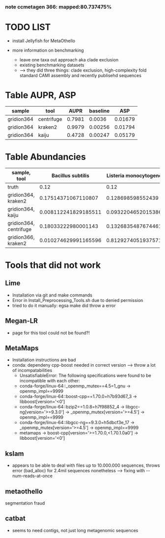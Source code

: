 ### note ccmetagen 366: mapped:80.737475%

# TODO LIST
- install Jellyfish for MetaOthello

- more information on benchmarking
  - leave one taxa out approach aka clade exclusion
  - existing benchmarking datasets
  - --> they did three things: clade exclusion, high-complexity fold standard CAMI assembly and recently publisehd sequences

# Table AUPR, ASP
| sample     	| tool       	| AUPR   	| baseline 	| ASP     	|
|------------	|------------	|--------	|----------	|---------	|
| gridion364 	| centrifuge 	| 0.7981 	| 0.0036   	| 0.01679 	|
| gridion364 	| kraken2    	| 0.9979 	| 0.00256  	| 0.01794 	|
| gridion364 	| kaiju      	| 0.4728 	| 0.00247  	| 0.05179 	|

# Table Abundancies
| sample, tool | Bacillus subtilis | Listeria monocytogenes | Enterococcus faecalis | Staphylococcus aureus | Salmonella enterica | Escherichia coli | Pseudomonas aeruginosa | Lactobacillus fermentum | Saccharomyces cerevisiae | Cryptococcus neoformans |
|------------|------------|------------|------------|------------|------------|------------|------------|------------|------------|---|
|truth|0.12|0.12|0.12|0.12|0.12|0.12|0.12|0.12|0.02|0.02|
| gridion364, kraken2 | 0.17514371067110807| 0.128698598552439| 0.11110932894921507| 0.11066767104219237| 0.05685214198356529| 0.05254612059953199| 0.04480679614709328| 0.14142218428763328| 0.021756091413448513| 0.020032995454532434|
|gridion364, kaiju|0.008112241829185511| 0.09322046520153864| 0.10269090534142562| 0.04151326549024887| 0.017789189978776362| 0.02124483371952145| 0.011038583486806114| 0.1250292863300863|
|gridion364, centrifuge| 0.18033222980001143| 0.13268354876744617| 0.10978380289037058| 0.11039120082853578| 0.05890522708106204| 0.05824580663430398| 0.05114965525948968| 0.14248487058908882|
|gridion366, kraken2|0.010274629991165596| 0.8129274051937571| 0.0016234580693009913| 3.790068384831001e-05| 0.00048289288557810814| 0.0004796208840948008| 0.03980280737727268| 5.1534023362090594e-05| 0.006906649797681241| 2.699401223728555e-05|


# Tools that did not work
## Lime
- Installation via git and make commands
- Error in Install_Preprocessing_Tools.sh due to denied permission
- tried to do it manually: egsa make did throw a error
<!--
git clone https://github.com/veronicaguerrini/LiME	
cd LiME	
one of the follwing two make thingys; they are for different approaches
make chose this one
make EBWT=0	
Install_Preprocessing_Tools.sh ging nicht (permission denied). Habs händisch versucht, Fehler bei egsa make; dont know why
-->
## Megan-LR
- page for this tool could not be found?!

## MetaMaps
- Installation instructions are bad
- conda: dependeny cpp-boost needed in correct version --> throw a lot of incompatabilities
  - UnsatisfiableError: The following specifications were found to be incompatible with each other:
  - conda-forge/linux-64::_openmp_mutex==4.5=1_gnu -> openmp_impl==9999
  - conda-forge/linux-64::boost-cpp==1.70.0=h7b93d67_3 -> libboost[version='<0']
  - conda-forge/linux-64::bzip2==1.0.8=h7f98852_4 -> libgcc-ng[version='>=9.3.0'] -> _openmp_mutex[version='>=4.5'] -> openmp_impl==9999
  - conda-forge/linux-64::libgcc-ng==9.3.0=h5dbcf3e_17 -> _openmp_mutex[version='>=4.5'] -> openmp_impl==9999
  - metamaps -> boost-cpp[version='>=1.70.0,<1.70.1.0a0'] -> libboost[version='<0']
  
## kslam
- appears to be able to deal with files up to 10.000.000 sequences, throws error (bad_alloc) for 2.4mil sequences nonetheless --> fixing with --num-reads-at-once

## metaothello
segmentation fraud

## catbat
- seems to need contigs, not just long metagenomic sequences



